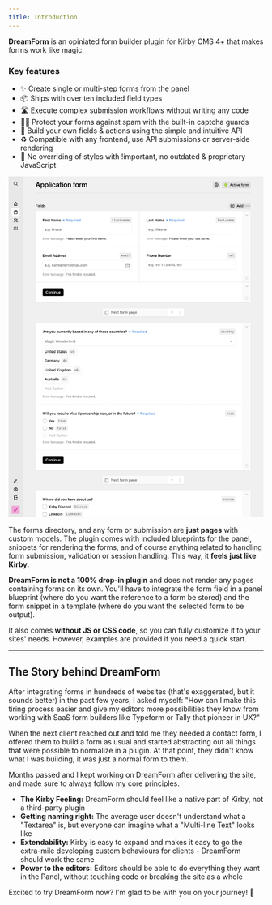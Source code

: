 ```yaml
---
title: Introduction
---
```


**DreamForm** is an opiniated form builder plugin for Kirby CMS 4+ that makes forms work like magic.

### Key features

- ✨ Create single or multi-step forms from the panel
- 📦 Ships with over ten included field types
- 🛣 Execute complex submission workflows without writing any code
- 🦸‍♂️ Protect your forms against spam with the built-in captcha guards
- 🚀 Build your own fields & actions using the simple and intuitive API
- ♻️ Compatible with any frontend, use API submissions or server-side rendering
- 🎨 No overriding of styles with !important, no outdated & proprietary JavaScript

![A screenshot of the example form from the DreamForm Demo.](./application-form.png)

The forms directory, and any form or submission are **just pages** with custom models. The plugin comes with included blueprints for the panel, snippets for rendering the forms, and of course anything related to handling form submission, validation or session handling. This way, it **feels just like Kirby.**

**DreamForm is not a 100% drop-in plugin** and does not render any pages containing forms on its own. You'll have to integrate the form field in a panel blueprint (where do you want the reference to a form be stored) and the form snippet in a template (where do you want the selected form to be output).

It also comes **without JS or CSS code**, so you can fully customize it to your sites' needs. However, examples are provided if you need a quick start.

---

## The Story behind DreamForm

After integrating forms in hundreds of websites (that's exaggerated, but it sounds better) in the past few years, I asked myself: "How can I make this tiring process easier and give my editors more possibilities they know from working with SaaS form builders like Typeform or Tally that pioneer in UX?"

When the next client reached out and told me they needed a contact form, I offered them to build a form as usual and started abstracting out all things that were possible to normalize in a plugin. At that point, they didn't know what I was building, it was just a normal form to them.

Months passed and I kept working on DreamForm after delivering the site, and made sure to always follow my core principles.

- **The Kirby Feeling:** DreamForm should feel like a native part of Kirby, not a third-party plugin
- **Getting naming right:** The average user doesn't understand what a "Textarea" is, but everyone can imagine what a "Multi-line Text" looks like
- **Extendability:** Kirby is easy to expand and makes it easy to go the extra-mile developing custom behaviours for clients - DreamForm should work the same
- **Power to the editors:** Editors should be able to do everything they want in the Panel, without touching code or breaking the site as a whole

Excited to try DreamForm now? I'm glad to be with you on your journey! 🚀
